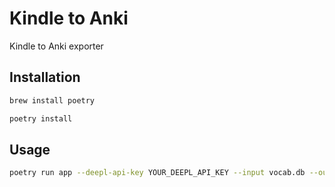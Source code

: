 # Kindle to Anki

Kindle to Anki exporter

## Installation

```bash
brew install poetry
```

```bash
poetry install
```

## Usage

```bash
poetry run app --deepl-api-key YOUR_DEEPL_API_KEY --input vocab.db --output vocab.csv
```

